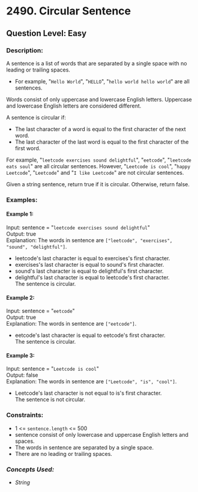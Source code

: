 # 2490. Circular Sentence
## Question Level: Easy
### Description:
A sentence is a list of words that are separated by a single space with no leading or trailing spaces.

- For example, "``Hello World``", "``HELLO``", "``hello world hello world``" are all sentences.

Words consist of only uppercase and lowercase English letters. Uppercase and lowercase English letters are considered different.

A sentence is circular if:

- The last character of a word is equal to the first character of the next word.
- The last character of the last word is equal to the first character of the first word.

For example, "``leetcode exercises sound delightful``", "``eetcode``", "``leetcode eats soul``" are all circular sentences. However, "``Leetcode is cool``", "``happy Leetcode``", "``Leetcode``" and "``I like Leetcode``" are not circular sentences.

Given a string sentence, return true if it is circular. Otherwise, return false.

### Examples:
#### Example 1:
Input: sentence = "``leetcode exercises sound delightful``"<br>
Output: true<br>
Explanation: The words in sentence are ``["leetcode", "exercises", "sound", "delightful"]``.
- leetcode's last character is equal to exercises's first character.
- exercises's last character is equal to sound's first character.
- sound's last character is equal to delightful's first character.
- delightful's last character is equal to leetcode's first character.<br>
The sentence is circular.

#### Example 2:

Input: sentence = "``eetcode``"<br>
Output: true<br>
Explanation: The words in sentence are ``["eetcode"]``.
- eetcode's last character is equal to eetcode's first character.<br>
The sentence is circular.

#### Example 3:

Input: sentence = "``Leetcode is cool``"<br>
Output: false<br>
Explanation: The words in sentence are ``["Leetcode", "is", "cool"]``.
- Leetcode's last character is not equal to is's first character.<br>
The sentence is not circular.


### Constraints:

- 1 <= ``sentence.length`` <= 500
- sentence consist of only lowercase and uppercase English letters and spaces.
- The words in sentence are separated by a single space.
- There are no leading or trailing spaces.

### <i>Concepts Used:
- String </i>